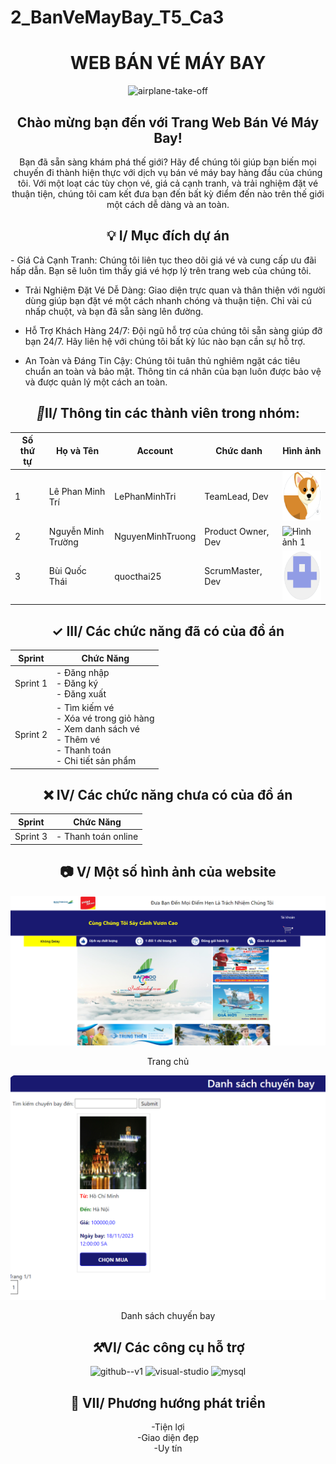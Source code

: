 # 2_BanVeMayBay_T5_Ca3
<!DOCTYPE html>
<html>
  <head>
<h1 align="center">WEB BÁN VÉ MÁY BAY</h1>
<p align="center"><img width="60" height="60" src="https://img.icons8.com/papercut/60/airplane-take-off.png" alt="airplane-take-off"/></p>
<h2 align="center">Chào mừng bạn đến với Trang Web Bán Vé Máy Bay!</h2>
<p align="center">Bạn đã sẵn sàng khám phá thế giới? Hãy để chúng tôi giúp bạn biến mọi chuyến đi thành hiện thực với dịch vụ bán vé máy bay hàng đầu của chúng tôi. Với một loạt các tùy chọn vé, giá cả cạnh tranh, và trải nghiệm đặt vé thuận tiện, chúng tôi cam kết đưa bạn đến bất kỳ điểm đến nào trên thế giới một cách dễ dàng và an toàn.</p>
    </head>
  <body>
<h2 align="center">&#x1F4A1; I/ Mục đích dự án</h2>
<p>
- Giá Cả Cạnh Tranh: Chúng tôi liên tục theo dõi giá vé và cung cấp ưu đãi hấp dẫn. Bạn sẽ luôn tìm thấy giá vé hợp lý trên trang web của chúng tôi.

- Trải Nghiệm Đặt Vé Dễ Dàng: Giao diện trực quan và thân thiện với người dùng giúp bạn đặt vé một cách nhanh chóng và thuận tiện. Chỉ vài cú nhấp chuột, và bạn đã sẵn sàng lên đường.

- Hỗ Trợ Khách Hàng 24/7: Đội ngũ hỗ trợ của chúng tôi sẵn sàng giúp đỡ bạn 24/7. Hãy liên hệ với chúng tôi bất kỳ lúc nào bạn cần sự hỗ trợ.

- An Toàn và Đáng Tin Cậy: Chúng tôi tuân thủ nghiêm ngặt các tiêu chuẩn an toàn và bảo mật. Thông tin cá nhân của bạn luôn được bảo vệ và được quản lý một cách an toàn.</p>
<h2 align="center"><i>&#x1F464;</i>II/ Thông tin các thành viên trong nhóm:</h2>
<div align="center">
<table style="width:100%;">
  <tr>
    <thead>
      <tr>
        <th>Số thứ tự</th>
        <th>Họ và Tên</th>
        <th>Account</th>
        <th>Chức danh</th>
        <th>Hình ảnh</th>
      </tr>
    </thead>
    <tbody>
      <tr>
        <td>1</td>
        <td>Lê Phan Minh Trí</td>
        <td>LePhanMinhTri</td>
        <td>TeamLead, Dev</td>
        <td><a href="https://www.facebook.com/redd.thai.9"><img src="buiquocthai.png" alt="Hình ảnh 1" width="100" height="80"></a></td>
      </tr>
      <tr>
        <td>2</td>
        <td>Nguyễn Minh Trường</td>
        <td>NguyenMinhTruong</td>
        <td>Product Owner, Dev</td>
        <td><img src="" alt="Hình ảnh 1" width="100" height="80"></td>
      </tr>
      <tr>
        <td>3</td>
        <td>Bùi Quốc Thái</td>
        <td>quocthai25</td>
        <td>ScrumMaster, Dev</td>
        <td><a href="https://www.facebook.com/minhtrile13"><img src="lephanminhtri.png" alt="Hình ảnh 3" width="100" height="80"></td>
      </tr>
    </tbody>
  </table>
</div>
<h2 align="center">&#x2713; III/ Các chức năng đã có của đồ án</h2>
<div align="center"> 
  <table>
    <thead>
      <tr>
        <th>Sprint</th>
        <th>Chức Năng</th>
      </tr>
    </thead>
    <tbody>
      <tr>
        <td>Sprint 1</td>
        <td>- Đăng nhập<br>- Đăng ký<br>- Đăng xuất</td>
      </tr>
      <tr>
        <td>Sprint 2</td>
        <td>- Tìm kiếm vé<br>- Xóa vé trong giỏ hàng<br>- Xem danh sách vé<br>- Thêm vé<br>- Thanh toán<br>- Chi tiết sản phẩm</td>
      </tr>
    </tbody>
  </table>
</div>

<h2 align="center">&#x274C; IV/ Các chức năng chưa có của đồ án</h2>
<div align="center">
  <table style="width:100%;">
    <thead>
      <tr>
        <th>Sprint</th>
        <th>Chức Năng</th>
      </tr>
    </thead>
    <tbody>
      <tr>
        <td>Sprint 3</td>
        <td>- Thanh toán online</td>
      </tr>
    </tbody>
  </table>
</div>
  <h2 align="center">&#x1F4F7; V/ Một số hình ảnh của website</h2>
<img src="https://github.com/LePhanMinhTri/2_BanVeMayBay_T5_Ca3/blob/main/Screenshot%202023-11-09%20101156.png">
<p align="center">Trang chủ</p>
<img src="https://github.com/LePhanMinhTri/2_BanVeMayBay_T5_Ca3/blob/main/Screenshot%202023-11-09%20101805.png">
<p align="center">Danh sách chuyến bay</p>
<h2 align="center"><i>&#x2692;</i>VI/ Các công cụ hỗ trợ</h2>
<p align="center">
  <img width="96" height="96" src="https://img.icons8.com/color-glass/96/github--v1.png" alt="github--v1"/>
  <img width="96" height="96" src="https://img.icons8.com/fluency/96/visual-studio.png" alt="visual-studio"/>
  <img width="96" height="96" src="https://img.icons8.com/parakeet/96/mysql.png" alt="mysql"/>
</p>
<h2 align="center">&#x1F52D; VII/ Phương hướng phát triển</h2>
<p align="center">-Tiện lợi<br>
  -Giao diện đẹp<br> 
  -Uy tín 
</p>
</body>
</html>
  
  
